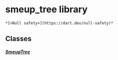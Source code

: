 


# smeup_tree library






    *[<Null safety>](https://dart.dev/null-safety)*





## Classes

##### [SmeupTree](../smeup_widgets_smeup_tree/SmeupTree-class.md)



 















